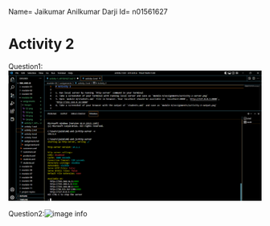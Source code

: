 Name= Jaikumar Anilkumar Darji
Id= n01561627
# Activity 2


Question1:![image info](Images/Activity-2-server.png)

Question2:![image info](Images/Activity-2-output.png)